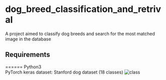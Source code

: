 # dog_breed_classification_and_retrival
A project aimed to classify dog breeds and search for the most matched image in the database

## Requirements
======
        Python3  
        PyTorch
        keras
dataset: Stanford dog dataset (18 classes)
![class](https://github.com/BshoterJ/dog_breed_retrival/screen_img/class.jpg)

##
        
